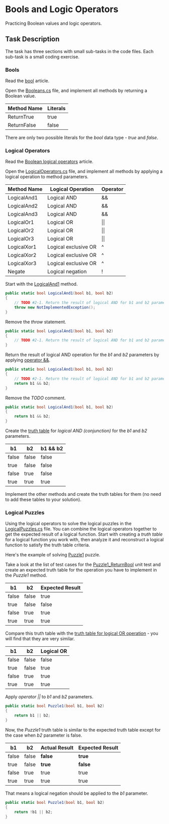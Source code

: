 # Bools and Logic Operators

Practicing Boolean values and logic operators.


## Task Description

The task has three sections with small sub-tasks in the code files. Each sub-task is a small coding exercise.


### Bools

Read the [bool](https://docs.microsoft.com/en-us/dotnet/csharp/language-reference/builtin-types/bool) article.

Open the [Booleans.cs](Bools/Booleans.cs) file, and implement all methods by returning a Boolean value.

| Method Name | Literals |
|-------------|----------|
| ReturnTrue  | true     |
| ReturnFalse | false    |

There are only two possible literals for the _bool_ data type - _true_ and _false_.


### Logical Operators

Read the [Boolean logical operators](https://docs.microsoft.com/en-us/dotnet/csharp/language-reference/operators/boolean-logical-operators) article.

Open the [LogicalOperators.cs](Bools/LogicalOperators.cs) file, and implement all methods by applying a logical operation to method parameters.

| Method Name | Logical Operation    | Operator |
|-------------|----------------------|----------|
| LogicalAnd1 | Logical AND          | &&       |
| LogicalAnd2 | Logical AND          | &&       |
| LogicalAnd3 | Logical AND          | &&       |
| LogicalOr1  | Logical OR           | \|\|     |
| LogicalOr2  | Logical OR           | \|\|     |
| LogicalOr3  | Logical OR           | \|\|     |
| LogicalXor1 | Logical exclusive OR | ^        |
| LogicalXor2 | Logical exclusive OR | ^        |
| LogicalXor3 | Logical exclusive OR | ^        |
| Negate      | Logical negation     | !        |

Start with the [LogicalAnd1](Bools/LogicalOperators.cs#L5) method.

```cs
public static bool LogicalAnd1(bool b1, bool b2)
{
    // TODO #2-1. Return the result of logical AND for b1 and b2 parameters.
    throw new NotImplementedException();
}
```

Remove the _throw_ statement.

```cs
public static bool LogicalAnd1(bool b1, bool b2)
{
    // TODO #2-1. Return the result of logical AND for b1 and b2 parameters.
}
```

Return the result of logical AND operation for the _b1_ and _b2_ parameters by applying [operator &&](https://docs.microsoft.com/en-us/dotnet/csharp/language-reference/operators/boolean-logical-operators#conditional-logical-and-operator-).

```cs
public static bool LogicalAnd1(bool b1, bool b2)
{
    // TODO #2-1. Return the result of logical AND for b1 and b2 parameters.
    return b1 && b2;
}
```

Remove the _TODO_ comment.

```cs
public static bool LogicalAnd1(bool b1, bool b2)
{
    return b1 && b2;
}
```

Create the [truth table](https://en.wikipedia.org/wiki/Truth_table) for _logical AND (conjunction)_ for the _b1_ and _b2_ parameters.

| b1    | b2    | b1 && b2 |
|-------|-------|----------|
| false | false | false    |
| true  | false | false    |
| false | true  | false    |
| true  | true  | true     |

Implement the other methods and create the truth tables for them (no need to add these tables to your solution).


### Logical Puzzles

Using the logical operators to solve the logical puzzles in the [LogicalPuzzles.cs](Bools/LogicalPuzzles.cs) file. You can combine the logical operators together to get the expected result of a logical function. Start with creating a _truth table_ for a logical function you work with, then analyze it and reconstruct a logical function to satisfy the truth table criteria.

Here's the example of solving [Puzzle1](Bools/LogicalPuzzles.cs#L5) puzzle.

Take a look at the list of test cases for the [Puzzle1_ReturnBool](Bools.Tests/LogicalOperatorsTests.cs#L10) unit test and create an expected truth table for the operation you have to implement in the _Puzzle1_ method.

| b1    | b2    | Expected Result |
|-------|-------|-----------------|
| false | false | true            |
| true  | false | false           |
| false | true  | true            |
| true  | true  | true            |

Compare this truth table with the [truth table for logical OR operation](https://en.wikipedia.org/wiki/Truth_table#Logical_disjunction_(OR)) - you will find that they are very similar.

| b1    | b2    | Logical OR      |
|-------|-------|-----------------|
| false | false | false           |
| true  | false | true            |
| false | true  | true            |
| true  | true  | true            |

Apply _operator ||_ to _b1_ and _b2_ parameters.

```cs
public static bool Puzzle1(bool b1, bool b2)
{
    return b1 || b2;
}
```

Now, the _Puzzle1_ truth table is similar to the expected truth table except for the case when _b2_ parameter is false.

| b1    | b2    | Actual Result | Expected Result |
|-------|-------|---------------|-----------------|
| false | false | **false**     | **true**        |
| true  | false | **true**      | **false**       |
| false | true  | true          | true            |
| true  | true  | true          | true            |

That means a logical negation should be applied to the _b1_ parameter.

```cs
public static bool Puzzle1(bool b1, bool b2)
{
    return !b1 || b2;
}
```
